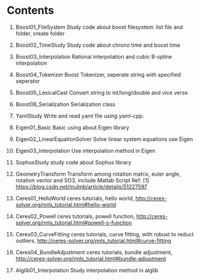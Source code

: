 # Contents

1. Boost01_FileSystem
    Study code about boost filesystem: list file and folder, create folder
1. Boost02_TimeStudy
    Study code about chrono time and boost time
1. Boost03_Interpolation
    Rational interpolation and cubic B-spline interpolation
1. Boost04_Tokenizer
    Boost Tokenizer, seperate string with specified seperator
1. Boost05_LexicalCast
    Convert string to int/long/double and vice verse
1. Boost06_Serialization
    Serialization class


1. YamlStudy
    Write and read yaml file using yaml-cpp.

1. Eigen01_Basic
    Basic using about Eigen library
1. Eigen02_LinearEquationSolver
    Solve linear system equations use Eigen
1. Eigen03_Interpolation
    Use interpolation method in Eigen


1. SophusStudy
    study code about Sophus library

1. GeometryTransform
    Transform among rotation matrix, euler angle, rotation vector and SO3, include Matlab Script
    Ref: [1] https://blog.csdn.net/mulinb/article/details/51227597

1. Ceres01_HelloWorld
    ceres tutorials, hello world, http://ceres-solver.org/nnls_tutorial.html#hello-world
1. Ceres02_Powell
    ceres tutorials, powell function, http://ceres-solver.org/nnls_tutorial.html#powell-s-function
1. Ceres03_CurveFitting
    ceres tutorials, curve fitting, with robust to reduct outliers, http://ceres-solver.org/nnls_tutorial.html#curve-fitting
1. Ceres04_BundleAdjustment
    ceres tutorials, bundle adjustment, http://ceres-solver.org/nnls_tutorial.html#bundle-adjustment

1. Alglib01_Interpolation
    Study interpolation method in alglib

